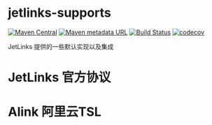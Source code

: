 # jetlinks-supports
[![Maven Central](https://img.shields.io/maven-central/v/org.jetlinks/jetlinks-supports.svg)](http://search.maven.org/#search%7Cga%7C1%7Cjetlinks-supports)
[![Maven metadata URL](https://img.shields.io/maven-metadata/v/https/oss.sonatype.org/content/repositories/snapshots/org/jetlinks/jetlinks-supports/maven-metadata.xml.svg)](https://oss.sonatype.org/content/repositories/snapshots/org/jetlinks/jetlinks-supports)
[![Build Status](https://travis-ci.com/jetlinks/jetlinks-supports.svg?branch=master)](https://travis-ci.com/jetlinks/jetlinks-supports)
[![codecov](https://codecov.io/gh/jetlinks/jetlinks-core/branch/master/graph/badge.svg)](https://codecov.io/gh/jetlinks/jetlinks-supports)

JetLinks 提供的一些默认实现以及集成

# JetLinks 官方协议


# Alink 阿里云TSL
